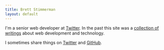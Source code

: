 ```yaml
---
title: Brett Stimmerman
layout: default
---
```


I'm a senior web developer at [Twitter][1]. In the past this site was a
[collection of writings][3] about web development and technology.

I sometimes share things on [Twitter][1] and [GitHub][2].

[1]: http://twitter.com/bretts
[2]: http://github.com/brettstimmerman
[3]: /archive.html

